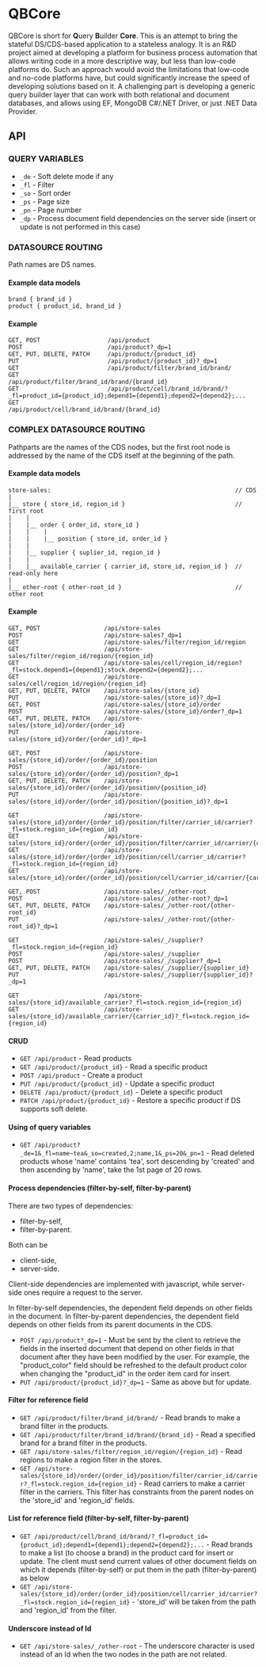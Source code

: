 # QBCore

QBCore is short for **Q**uery **B**uilder **Core**. This is an attempt to bring the stateful DS/CDS-based application to a stateless analogy. It is an R&D project aimed at developing a platform for business process automation that allows writing code in a more descriptive way, but less than low-code platforms do. Such an approach would avoid the limitations that low-code and no-code platforms have, but could significantly increase the speed of developing solutions based on it. A challenging part is developing a generic query builder layer that can work with both relational and document databases, and allows using EF, MongoDB C#/.NET Driver, or just .NET Data Provider.

## API

### QUERY VARIABLES

- `_de`	- Soft delete mode if any
- `_fl`	- Filter
- `_so`	- Sort order
- `_ps`	- Page size
- `_pn`	- Page number
- `_dp`	- Process document field dependencies on the server side (insert or update is not performed in this case)


### DATASOURCE ROUTING

Path names are DS names.

#### Example data models

```
brand { brand_id }
product { product_id, brand_id }
```

#### Example

```
GET, POST                   /api/product
POST                        /api/product?_dp=1
GET, PUT, DELETE, PATCH     /api/product/{product_id}
PUT                         /api/product/{product_id}?_dp=1
GET                         /api/product/filter/brand_id/brand/
GET                         /api/product/filter/brand_id/brand/{brand_id}
GET                         /api/product/cell/brand_id/brand/?_fl=product_id={product_id};depend1={depend1};depend2={depend2};...
GET                         /api/product/cell/brand_id/brand/{brand_id}
```

### COMPLEX DATASOURCE ROUTING

Pathparts are the names of the CDS nodes, but the first root node is addressed by the name of the CDS itself at the beginning of the path.

#### Example data models

```
store-sales:                                                    // CDS
|
|__ store { store_id, region_id }                               // first root
|    |
|    |__ order { order_id, store_id }
|    |    |
|    |    |__ position { store_id, order_id }
|    |
|    |__ supplier { suplier_id, region_id }
|    |
|    |__ available_carrier { carrier_id, store_id, region_id }  // read-only here
|
|__ other-root { other-root_id }                                // other root
```

#### Example

```
GET, POST                  /api/store-sales
POST                       /api/store-sales?_dp=1
GET                        /api/store-sales/filter/region_id/region
GET                        /api/store-sales/filter/region_id/region/{region_id}
GET                        /api/store-sales/cell/region_id/region?_fl=stock.depend1={depend1};stock.depend2={depend2};...
GET                        /api/store-sales/cell/region_id/region/{region_id}
GET, PUT, DELETE, PATCH    /api/store-sales/{store_id}
PUT                        /api/store-sales/{store_id}?_dp=1
GET, POST                  /api/store-sales/{store_id}/order
POST                       /api/store-sales/{store_id}/order?_dp=1
GET, PUT, DELETE, PATCH    /api/store-sales/{store_id}/order/{order_id}
PUT                        /api/store-sales/{store_id}/order/{order_id}?_dp=1

GET, POST                  /api/store-sales/{store_id}/order/{order_id}/position
POST                       /api/store-sales/{store_id}/order/{order_id}/position?_dp=1
GET, PUT, DELETE, PATCH    /api/store-sales/{store_id}/order/{order_id}/position/{position_id}
PUT                        /api/store-sales/{store_id}/order/{order_id}/position/{position_id}?_dp=1

GET                        /api/store-sales/{store_id}/order/{order_id}/position/filter/carrier_id/carrier?_fl=stock.region_id={region_id}
GET                        /api/store-sales/{store_id}/order/{order_id}/position/filter/carrier_id/carrier/{carrier_id}
GET                        /api/store-sales/{store_id}/order/{order_id}/position/cell/carrier_id/carrier?_fl=stock.region_id={region_id}
GET                        /api/store-sales/{store_id}/order/{order_id}/position/cell/carrier_id/carrier/{carrier_id}

GET, POST                  /api/store-sales/_/other-root
POST                       /api/store-sales/_/other-root?_dp=1
GET, PUT, DELETE, PATCH    /api/store-sales/_/other-root/{other-root_id}
PUT                        /api/store-sales/_/other-root/{other-root_id}?_dp=1

GET                        /api/store-sales/_/supplier?_fl=stock.region_id={region_id}
POST                       /api/store-sales/_/supplier
POST                       /api/store-sales/_/supplier?_dp=1
GET, PUT, DELETE, PATCH    /api/store-sales/_/supplier/{supplier_id}
PUT                        /api/store-sales/_/supplier/{supplier_id}?_dp=1

GET                        /api/store-sales/{store_id}/available_carrier?_fl=stock.region_id={region_id}
GET                        /api/store-sales/{store_id}/available_carrier/{carrier_id}?_fl=stock.region_id={region_id}
```

#### CRUD

- `GET /api/product` - Read products
- `GET /api/product/{product_id}` - Read a specific product
- `POST /api/product` - Create a product
- `PUT /api/product/{product_id}` - Update a specific product
- `DELETE /api/product/{product_id}` - Delete a specific product
- `PATCH /api/product/{product_id}` - Restore a specific product if DS supports soft delete.

#### Using of query variables

- `GET /api/product?_de=1&_fl=name~tea&_so=created,2;name,1&_ps=20&_pn=1` - Read deleted products whose 'name' contains 'tea', sort descending by 'created' and then ascending by 'name', take the 1st page of 20 rows.

#### Process dependencies (filter-by-self, filter-by-parent)

There are two types of dependencies:

* filter-by-self,
* filter-by-parent.

Both can be

* client-side,
* server-side.

Client-side dependencies are implemented with javascript, while server-side ones require a request to the server.

In filter-by-self dependencies, the dependent field depends on other fields in the document. In filter-by-parent dependencies, the dependent field depends on other fields from its parent documents in the CDS.

- `POST /api/product?_dp=1` - Must be sent by the client to retrieve the fields in the inserted document that depend on other fields in that document after they have been modified by the user. For example, the "product_color" field should be refreshed to the default product color when changing the "product_id" in the order item card for insert.
- `PUT /api/product/{product_id}?_dp=1` - Same as above but for update.

#### Filter for reference field

- `GET /api/product/filter/brand_id/brand/` - Read brands to make a brand filter in the products.
- `GET /api/product/filter/brand_id/brand/{brand_id}` - Read a specified brand for a brand filter in the products.
- `GET /api/store-sales/filter/region_id/region/{region_id}` - Read regions to make a region filter in the stores.
- `GET /api/store-sales/{store_id}/order/{order_id}/position/filter/carrier_id/carrier?_fl=stock.region_id={region_id}` - Read carriers to make a carrier filter in the carriers. This filter has constraints from the parent nodes on the 'store_id' and 'region_id' fields.

#### List for reference field (filter-by-self, filter-by-parent)

- `GET /api/product/cell/brand_id/brand/?_fl=product_id={product_id};depend1={depend1};depend2={depend2};...` - Read brands to make a list (to choose a brand) in the product card for insert or update. The client must send current values of other document fields on which it depends (filter-by-self) or put them in the path (filter-by-parent) as below
- `GET /api/store-sales/{store_id}/order/{order_id}/position/cell/carrier_id/carrier?_fl=stock.region_id={region_id}` - 'store_id' will be taken from the path and 'region_id' from the filter.

#### Underscore instead of Id

- `GET /api/store-sales/_/other-root` - The underscore character is used instead of an Id when the two nodes in the path are not related.

